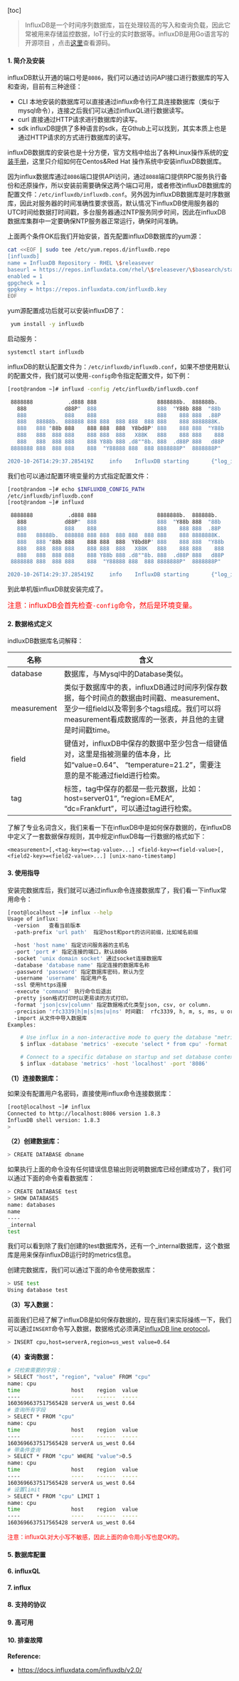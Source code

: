 [toc]

> InfluxDB是一个时间序列数据库，旨在处理较高的写入和查询负载，因此它常被用来存储监控数据，IoT行业的实时数据等。influxDB是用Go语言写的开源项目 ，点击[这里](git@github.com:influxdata/influxdb.git)查看源码。

#### 1. 简介及安装

influxDB默认开通的端口号是`8086`，我们可以通过访问API接口进行数据库的写入和查询，目前有三种途径：

- CLI 本地安装的数据库可以直接通过influx命令行工具连接数据库（类似于mysql命令），连接之后我们可以通过influxQL进行数据读写。
- curl 直接通过HTTP请求进行数据库的读写。
- sdk influxDB提供了多种语言的sdk，在Gthub上可以找到，其实本质上也是通过HTTP请求的方式进行数据库的读写。

influxDB数据库的安装也是十分方便，官方文档中给出了各种Linux操作系统的[安装手册](https://docs.influxdata.com/influxdb/v1.8/introduction/install/)，这里只介绍如何在Centos&Red Hat 操作系统中安装influxDB数据库。

因为influx数据库通过`8086`端口提供API访问，通过`8088`端口提供RPC服务执行备份和还原操作，所以安装前需要确保这两个端口可用，或者修改influxDB数据库的配置文件：`/etc/influxdb/influxdb.conf`。另外因为influxDB数据库是时序数据库，因此对服务器的时间准确性要求很高，默认情况下influxDB使用服务器的UTC时间给数据打时间戳，多台服务器通过NTP服务同步时间，因此在influxDB数据库集群中一定要确保NTP服务器正常运行，确保时间准确。

上面两个条件OK后我们开始安装，首先配置influxDB数据库的yum源：

```bash
cat <<EOF | sudo tee /etc/yum.repos.d/influxdb.repo
[influxdb]
name = InfluxDB Repository - RHEL \$releasever
baseurl = https://repos.influxdata.com/rhel/\$releasever/\$basearch/stable
enabled = 1
gpgcheck = 1
gpgkey = https://repos.influxdata.com/influxdb.key
EOF
```

yum源配置成功后就可以安装influxDB了：

```bash
 yum install -y influxdb
```

启动服务：

```bash
systemctl start influxdb
```

influxDB的默认配置文件为：`/etc/influxdb/influxdb.conf`，如果不想使用默认的配置文件，我们就可以使用`-config`命令指定配置文件，如下例：

```bash
[root@random ~]# influxd -config /etc/influxdb/influxdb.conf

 8888888           .d888 888                   8888888b.  888888b.
   888            d88P"  888                   888  "Y88b 888  "88b
   888            888    888                   888    888 888  .88P
   888   88888b.  888888 888 888  888 888  888 888    888 8888888K.
   888   888 "88b 888    888 888  888  Y8bd8P' 888    888 888  "Y88b
   888   888  888 888    888 888  888   X88K   888    888 888    888
   888   888  888 888    888 Y88b 888 .d8""8b. 888  .d88P 888   d88P
 8888888 888  888 888    888  "Y88888 888  888 8888888P"  8888888P"

2020-10-26T14:29:37.285419Z     info    InfluxDB starting       {"log_id": "0Q5KseXG000", "version": "1.8.3", "branch": "1.8", "commit": "563e6c3d1a7a2790763c6289501095dbec19244e"}
```

我们也可以通过配置环境变量的方式指定配置文件：

```bash
[root@random ~]# echo $INFLUXDB_CONFIG_PATH
/etc/influxdb/influxdb.conf
[root@random ~]# influxd

 8888888           .d888 888                   8888888b.  888888b.
   888            d88P"  888                   888  "Y88b 888  "88b
   888            888    888                   888    888 888  .88P
   888   88888b.  888888 888 888  888 888  888 888    888 8888888K.
   888   888 "88b 888    888 888  888  Y8bd8P' 888    888 888  "Y88b
   888   888  888 888    888 888  888   X88K   888    888 888    888
   888   888  888 888    888 Y88b 888 .d8""8b. 888  .d88P 888   d88P
 8888888 888  888 888    888  "Y88888 888  888 8888888P"  8888888P"

2020-10-26T14:29:37.285419Z     info    InfluxDB starting       {"log_id": "0Q5KseXG000", "version": "1.8.3", "branch": "1.8", "commit": "563e6c3d1a7a2790763c6289501095dbec19244e"}
```

到此单机版influxDB就安装完成了。

<font color=red size=3>注意：influxDB会首先检查`-config`命令，然后是环境变量。</font>

#### 2. 数据格式定义

indluxDB数据库名词解释：

| 名称        | 含义                                                         |
| ----------- | ------------------------------------------------------------ |
| database    | 数据库，与Mysql中的Database类似。                            |
| measurement | 类似于数据库中的表，influxDB通过时间序列保存数据，每个时间点的数据由时间戳、measurement、至少一组field以及零到多个tags组成。我们可以将measurement看成数据库的一张表，并且他的主键是时间戳time。 |
| field       | 键值对，influxDB中保存的数据中至少包含一组键值对，这里是指被测量的值本身，比如“value=0.64”、 “temperature=21.2”，需要注意的是不能通过field进行检索。 |
| tag         | 标签，tag中保存的都是一些元数据，比如：host=server01”, “region=EMEA”, “dc=Frankfurt”，可以通过tag进行检索。 |

了解了专业名词含义，我们来看一下在influxDB中是如何保存数据的，在influxDB中定义了一套数据保存规则，其中规定influxDB每一行数据的格式如下：

`<measurement>[,<tag-key>=<tag-value>...] <field-key>=<field-value>[,<field2-key>=<field2-value>...] [unix-nano-timestamp]`



#### 3.  使用指导

安装完数据库后，我们就可以通过influx命令连接数据库了，我们看一下influx常用命令：

```bash
[root@localhost ~]# influx --help
Usage of influx:
  -version   查看当前版本
  -path-prefix 'url path'  指定host和port的访问前缀，比如域名前缀

  -host 'host name' 指定访问服务器的主机名
  -port 'port #' 指定连接的端口，默认8086
  -socket 'unix domain socket' 通过socket连接数据库
  -database 'database name' 指定连接的数据库名称
  -password 'password' 指定数据库密码，默认为空
  -username 'username' 指定用户名
  -ssl 使用https连接
  -execute 'command' 执行命令后退出
  -pretty json格式打印时以更易读的方式打印。
  -format 'json|csv|column' 指定数据格式化类型json, csv, or column.
  -precision 'rfc3339|h|m|s|ms|u|ns' 时间戳:  rfc3339, h, m, s, ms, u or ns.
  -import 从文件中导入数据库
Examples:

    # Use influx in a non-interactive mode to query the database "metrics" and pretty print json:
    $ influx -database 'metrics' -execute 'select * from cpu' -format 'json' -pretty

    # Connect to a specific database on startup and set database context:
    $ influx -database 'metrics' -host 'localhost' -port '8086'
```

**（1）连接数据库：**

如果没有配置用户名密码，直接使用influx命令连接数据库：

```bash
[root@localhost ~]# influx
Connected to http://localhost:8086 version 1.8.3
InfluxDB shell version: 1.8.3
>
```

**（2）创建数据库：**

```bash
> CREATE DATABASE dbname
```

如果执行上面的命令没有任何错误信息输出则说明数据库已经创建成功了，我们可以通过下面的命令查看数据库：

```bash
> CREATE DATABASE test
> SHOW DATABASES
name: databases
name
----
_internal
test
```

我们可以看到除了我们创建的test数据库外，还有一个_internal数据库，这个数据库是用来保存influxDB运行时的metrics信息。

创建完数据库，我们可以通过下面的命令使用数据库：

```bash
> USE test
Using database test
```



**（3）写入数据：**

前面我们已经了解了influxDB是如何保存数据的，现在我们来实际操练一下，我们可以通过`INSERT`命令写入数据，数据格式必须满足[influxDB line protocol](https://docs.influxdata.com/influxdb/v1.8/write_protocols/line_protocol_reference/#line-protocol-syntax)。

```bash
> INSERT cpu,host=serverA,region=us_west value=0.64
```



**（4）查询数据：**

```bash
# 只检索需要的字段：
> SELECT "host", "region", "value" FROM "cpu"
name: cpu
time                host    region  value
----                ----    ------  -----
1603696637517565428 serverA us_west 0.64
# 查询所有字段
> SELECT * FROM "cpu"
name: cpu
time                host    region  value
----                ----    ------  -----
1603696637517565428 serverA us_west 0.64
# 带条件查询
> SELECT * FROM "cpu" WHERE "value">0.5
name: cpu
time                host    region  value
----                ----    ------  -----
1603696637517565428 serverA us_west 0.64
# 设置limit
> SELECT * FROM "cpu" LIMIT 1
name: cpu
time                host    region  value
----                ----    ------  -----
1603696637517565428 serverA us_west 0.64
```

<font color=red size=2>注意：influxQL对大小写不敏感，因此上面的命令用小写也是OK的。</font>

#### 5. 数据库配置

#### 6. influxQL

#### 7. influx

#### 8. 支持的协议

#### 9. 高可用

#### 10. 排查故障





**Reference:**

- https://docs.influxdata.com/influxdb/v2.0/